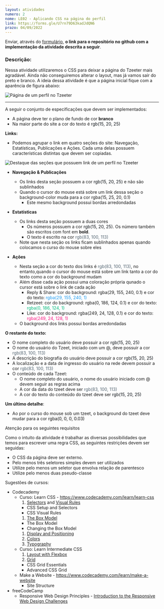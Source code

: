 ```yaml
---
layout: atividades
numero: 2
nome: LE02 - Aplicando CSS na página do perfil
link: https://forms.gle/U7rn79D63kadJdQN6
prazo: 04/09/2022
---
```


Enviar, através do <a href="{{ page.link }}" target="_blank">formulário</a>, **o link para o repositório no github com a implementação da atividade descrita a seguir**. 

### Descrição:

Nessa atividade utilizaremos o CSS para deixar a página do Tzeeter mais agradável. 
Ainda não conseguiremos alterar o layout, mas já vamos sair do preto e branco. 
A ideia dessa atividade é que a página inicial fique com a aparência de figura abaixo:

![Página de um perfil no Tzeeter]({{site.baseurl}}/assets/listas/02/tzeeter_profile.png)

---

A seguir o conjunto de especificações que devem ser implementados:
  * A página deve ter o plano de fundo de cor **branco**
  * Na maior parte do site a cor do texto é <span style="color:rgb(15, 20, 25)"> rgb(15, 20, 25)</span>

**Links:**
  * Podemos agrupar o link em quatro seções do site: Navegação, Estatísticas, Publicações e Ações. 
Cada uma delas possuem características distintas que devem ser copiadas.

![Destaque das seções que possuem link  de um perfil no Tzeeter]({{site.baseurl}}/assets/listas/02/profile_links.png)


  * **Navegação & Publicações**
    * Os links desta seção possuem a cor  <span style="color:rgb(15, 20, 25)"> rgb(15, 20, 25)</span> e não são sublinhados
    * Quando o cursor do mouse está sobre um link dessa seção o background-color muda para a cor rgba(15, 25, 20, 0.1)
      * Este mesmo background possui bordas arredondadas

  * **Estatísticas**
    * Os links desta seção possuem a duas cores
      * Os números possuem a cor <span style="color: rgb(15, 20, 25)">rgb(15, 20, 25)</span>. Os número também são escritos com font em **bold**.
      * O texto é escrito na cor <span style="color:rgb(83, 100, 113)"> rgb(83, 100, 113)</span>
    * Note que nesta seção os links ficam sublinhados apenas quando colocamos o curso do mouse sobre eles

  * **Ações**
    * Nesta seção a cor do texto dos links é <span style="color:rgb(83, 100, 113)"> rgb(83, 100, 113)</span>, no entanto,quando o cursor do mouse está sobre um link tanto a cor do texto como a cor do background mudam
    * Além disse cada ação possui uma coloração própria qunado o cursor está sobre o link de cada ação
      * Reply & Share: cor do background: rgba(29, 155, 240, 0.1) e cor do texto: <span style="color:rgba(29, 155, 240, 1)"> rgba(29, 155, 240, 1)</span>
      * Retzeet: cor do background: rgba(0, 186, 124, 0.1) e cor do texto: <span style="color: rgba(0, 186, 124, 1)"> rgba(0, 186, 124, 1)</span>
      * Like: cor do background: rgba(249, 24, 128, 0.1) e cor do texto: <span style="color: rgba(249, 24, 128, 1)"> rgba(249, 24, 128, 1)</span>
    * O background dos links possui bordas arredondadas


**O restante do texto:**
  * O nome completo do usuário deve possuir a cor <span style="color: rgb(15, 20 , 25)">rgb(15, 20, 25)</span>
  * O nome do usuário do Tzeet, iniciado com um @, deve possuir a cor <span style="color: rgb(83, 100, 113)">rgb(83, 100, 113)</span>
  * A descrição do biografia do usuário deve possuir a cor  <span style="color: rgb(15, 20 , 25)">rgb(15, 20, 25)</span>
  * A localização e a data de ingresso do usuário na rede devem possuir a cor <span style="color: rgb(83, 100, 113)">rgb(83, 100, 113)</span>
  * O conteúdo de cada Tzeet:
    * O nome completo do usuário, o nome do usuário iniciado com @ devem seguir as regras acima
    * A cor da data do tzeet deve ser <span style="color: rgb(83, 100, 113)">rgb(83, 100, 113)</span>
    * A cor do texto do conteúdo do tzeet deve ser <span style="color: rgb(15, 20, 25)">rgb(15, 20, 25)</span>

**Um último detalhe**:
  * Ao por o curso do mouse sob um tzeet, o background do tzeet deve mudar para a cor <span style="background-color: rgba(0, 0, 0, 0.03)">rgba(0, 0, 0, 0.03)</span>

<span class="label label-yellow"> Atenção para os seguintes requisitos</span>

Como o intuito da atividade é trabalhar as diversas possibilidades que temos para escrever uma regra CSS, as seguintes restrições devem ser seguidas:
* O CSS da página deve ser externo.
* Pelo menos três seletores simples devem ser utilizados 
* Utilize pelo menos um seletor que envolva relação de parentesco
* Utilize pelo menos duas pseudo-classe

<span class="label label-blue">Sugestões de cursos:</span>

- Codecademy
  - Curso: Learn CSS - <a href="https://www.codecademy.com/learn/learn-css" target="_blank">https://www.codecademy.com/learn/learn-css</a>
    1. <a href="https://www.codecademy.com/courses/learn-css/lessons/learn-css-setup-and-syntax/resume" target="_blank">Selectors</a> and <a href="https://www.codecademy.com/courses/learn-css/lessons/css-visual-rules/resume" target="_blank">Visual Rules</a>
      - CSS Setup and Selectors
      - CSS Visual Rules
    1. <a href="https://www.codecademy.com/courses/learn-css/lessons/box-model-intro/resume" target="_blank">The Box Model</a>
      - The Box Model
      - Changing the Box Model
    1. <a href="https://www.codecademy.com/courses/learn-css/lessons/css-display-positioning/resume" target="_blank">Display and Positioning</a>
    1. <a href="https://www.codecademy.com/courses/learn-css/lessons/color/resume" target="_blank">Colors</a>
    1. <a href="https://www.codecademy.com/courses/learn-css/lessons/css-typography/resume" target="_blank">Typography</a>
  - Curso: Learn Intermediate CSS
    1. <a href="https://www.codecademy.com/courses/learn-intermediate-css/lessons/learn-flexbox/resume" target="_blank">Layout with Flexbox</a>
    1. <a href="https://www.codecademy.com/courses/learn-intermediate-css/lessons/css-grid-essentials/resume" target="_blank">Grid</a>
      - CSS Grid Essentials
      - Advanced CSS Grid
  - Make a Website - <a href="https://www.codecademy.com/learn/make-a-website" target="_blank">https://www.codecademy.com/learn/make-a-website</a>
    - Site Structure
- freeCodeCamp
  - Responsive Web Design Principles - <a href="https://www.freecodecamp.org/learn/responsive-web-design/responsive-web-design-principles/" target="_blank">Introduction to the Responsive Web Design Challenges</a>
